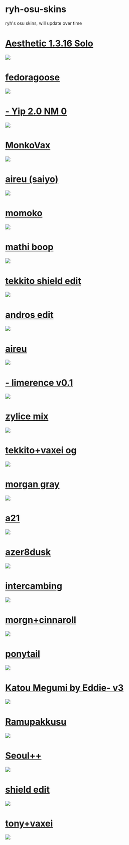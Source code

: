 # ryh-osu-skins
ryh's osu skins, will update over time
# [Aesthetic 1.3.16 Solo](https://axa.s-ul.eu/NwoMJBVt)
![](https://osu.ppy.sh/ss/17503407/86ed)
# [fedoragoose](https://ryh.s-ul.eu/Ds4fItzd)
![](https://osu.ppy.sh/ss/17503438/87a6)
# [- Yip 2.0 NM 0](https://www.mediafire.com/file/bqgp01l8ccta1hd/-_Yip_2.0_NM_-.osk/file)
![](https://osu.ppy.sh/ss/17264182/124d)
# [MonkoVax](https://ryh.s-ul.eu/sEKkJRK3)
![](https://osu.ppy.sh/ss/17503419/38eb)
# [aireu (saiyo)](https://www.mediafire.com/file/vk4lvgzrl3h9ho8/Aristia(Edit)+saiyo.osk/file)
![](https://osu.gatari.pw/ss/9STMOBGM.jpg)
# [momoko](https://ryh.s-ul.eu/WqxPabXu)
![](https://osu.ppy.sh/ss/17503448/04db)
# [mathi boop](https://www.mediafire.com/file/uhko958cpdpuj90/mathi+boop.osk/file)
![](https://osu.ppy.sh/ss/17401681/fe20)
# [tekkito shield edit](https://www.mediafire.com/file/6dzywcd73ag2uv8/shield_tekkito_edit.osk/file)
![](https://osu.ppy.sh/ss/17377802/197a)
# [andros edit](https://www.mediafire.com/file/srgiwip7fx45ns8/andros_edit.osk/file)
![](https://osu.ppy.sh/ss/17298190/48d2)
# [aireu](https://www.mediafire.com/file/iupygth7pugv8zi/aireu_aristia.osk/file)
![](https://osu.ppy.sh/ss/17264217/940f)
# [- limerence v0.1](https://www.mediafire.com/file/55af6kdwykgdicu/-_%25E2%258C%259E_limerence_v0.1__%25E2%2586%2593%25E2%258C%259D.osk/file)
![](https://osu.ppy.sh/ss/17264122/690f)
# [zylice mix](https://www.mediafire.com/file/b3ris69pmfc41xz/zylice%252Bmisaki_tobisawa.osk/file)
![](https://osu.ppy.sh/ss/17264284/5158)
# [tekkito+vaxei og](https://www.mediafire.com/file/b20u2m8pqkxcmc1/tekkito_vaxei_remake.osk/file)
![](https://osu.ppy.sh/ss/17264275/fd10)
# [morgan gray](https://www.mediafire.com/file/qkkzhth3bpyt7bz/-_%252B_morgan_gray.osk/file)
![](https://osu.ppy.sh/ss/17264186/16c5)
# [a21](https://www.mediafire.com/file/mxxy6ofeczu7589/-A21.osk/file)
![](https://osu.ppy.sh/ss/17264174/2471)
# [azer8dusk](https://www.mediafire.com/file/bejyci9urje3x7r/%2523azer8dusk.osk/file)
![](https://osu.ppy.sh/ss/17264209/c0ac)
# [intercambing](https://www.mediafire.com/file/gt7xv1iz1l6bbae/Intercambing.osk/file)
![](https://osu.ppy.sh/ss/17264224/614a)
# [morgn+cinnaroll](https://www.mediafire.com/file/hlzdxen34phj71j/-_%252B_morgan_cinnaroll.osk/file)
![](https://osu.ppy.sh/ss/17264231/4e4b)
# [ponytail](https://gerwi2.s-ul.eu/UpwA6ZsP)
![](https://osu.ppy.sh/ss/17264233/c867)
# [Katou Megumi by Eddie- v3](https://www.mediafire.com/file/0z7qdmlyjojfht0/Katou_Megumi_by_Eddie-_v3.osk/file)
![](https://osu.ppy.sh/ss/17268155/4d3d)
# [Ramupakkusu](https://www.mediafire.com/file/hoa1vsbd3ghnw9k/Ramupakkusu.osk/file)
![](https://osu.ppy.sh/ss/17264236/8534)
# [Seoul++](https://www.mediafire.com/file/v8frkkhnzesizbi/Seoul%252B%252B.osk/file)
![](https://osu.ppy.sh/ss/17264246/ca7e)
# [shield edit](https://www.mediafire.com/file/5l4acoe5bbgrdaj/_Shield.osk/file) 
![](https://osu.ppy.sh/ss/17264263/a424)
# [tony+vaxei](https://www.mediafire.com/file/qug4gff8letiyrj/tony%252Bvaxei.osk/file)
![](https://osu.ppy.sh/ss/17264280/bc18)
